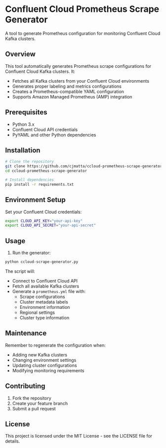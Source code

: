 # Confluent Cloud Prometheus Scrape Generator

A tool to generate Prometheus configuration for monitoring Confluent Cloud Kafka clusters.

## Overview

This tool automatically generates Prometheus scrape configurations for Confluent Cloud Kafka clusters. It:

- Fetches all Kafka clusters from your Confluent Cloud environments
- Generates proper labeling and metrics configurations
- Creates a Prometheus-compatible YAML configuration
- Supports Amazon Managed Prometheus (AMP) integration

## Prerequisites

- Python 3.x
- Confluent Cloud API credentials
- PyYAML and other Python dependencies

## Installation

```bash
# Clone the repository
git clone https://github.com/cjmatta/ccloud-prometheus-scrape-generator.git
cd ccloud-prometheus-scrape-generator

# Install dependencies
pip install -r requirements.txt
```

## Environment Setup

Set your Confluent Cloud credentials:

```bash
export CLOUD_API_KEY="your-api-key"
export CLOUD_API_SECRET="your-api-secret"
```

## Usage

1. Run the generator:

```bash
python ccloud-scrape-generator.py
```

The script will:
- Connect to Confluent Cloud API
- Fetch all available Kafka clusters
- Generate a `prometheus.yml` file with:
  - Scrape configurations
  - Cluster metadata labels
  - Environment information
  - Regional settings
  - Cluster type information


## Maintenance

Remember to regenerate the configuration when:
- Adding new Kafka clusters
- Changing environment settings
- Updating cluster configurations
- Modifying monitoring requirements

## Contributing

1. Fork the repository
2. Create your feature branch
3. Submit a pull request

## License

This project is licensed under the MIT License - see the LICENSE file for details.